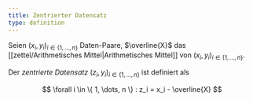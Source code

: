 ```yaml
---
title: Zentrierter Datensatz
type: definition
---
```


Seien $(x_i, y_i)_{i \in \{ 1, \dots, n \}}$ Daten-Paare, $\overline{X}$ das [[zettel/Arithmetisches Mittel|Arithmetisches Mittel]] von $(x_i, y_i)_{i \in \{ 1, \dots, n \}}$.

Der *zentrierte Datensatz* $(z_i, y_i)_{i \in \{ 1, \dots, n \}}$ ist definiert als

$$
	\forall i \in \{ 1, \dots, n \} : z_i = x_i - \overline{X}
$$